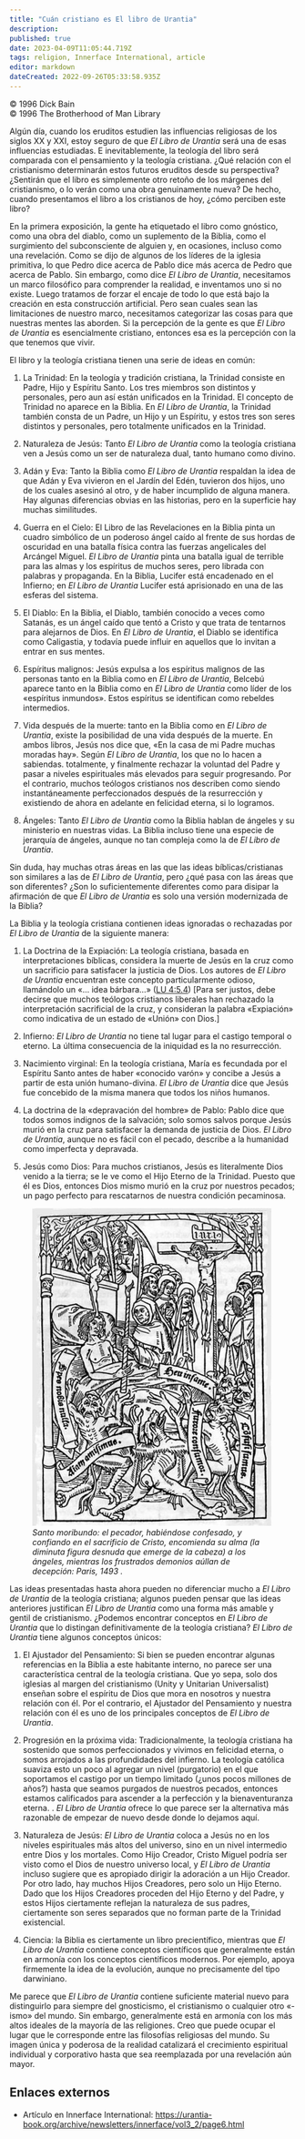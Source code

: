 ```yaml
---
title: "Cuán cristiano es El libro de Urantia"
description: 
published: true
date: 2023-04-09T11:05:44.719Z
tags: religion, Innerface International, article
editor: markdown
dateCreated: 2022-09-26T05:33:58.935Z
---
```


<p class="v-card v-sheet theme--light grey lighten-3 px-2">© 1996 Dick Bain<br>© 1996 The Brotherhood of Man Library</p>

Algún día, cuando los eruditos estudien las influencias religiosas de los siglos XX y XXI, estoy seguro de que _El Libro de Urantia_ será una de esas influencias estudiadas. E inevitablemente, la teología del libro será comparada con el pensamiento y la teología cristiana. ¿Qué relación con el cristianismo determinarán estos futuros eruditos desde su perspectiva? ¿Sentirán que el libro es simplemente otro retoño de los márgenes del cristianismo, o lo verán como una obra genuinamente nueva? De hecho, cuando presentamos el libro a los cristianos de hoy, ¿cómo perciben este libro?

En la primera exposición, la gente ha etiquetado el libro como gnóstico, como una obra del diablo, como un suplemento de la Biblia, como el surgimiento del subconsciente de alguien y, en ocasiones, incluso como una revelación. Como se dijo de algunos de los líderes de la iglesia primitiva, lo que Pedro dice acerca de Pablo dice más acerca de Pedro que acerca de Pablo. Sin embargo, como dice _El Libro de Urantia_, necesitamos un marco filosófico para comprender la realidad, e inventamos uno si no existe. Luego tratamos de forzar el encaje de todo lo que está bajo la creación en esta construcción artificial. Pero sean cuales sean las limitaciones de nuestro marco, necesitamos categorizar las cosas para que nuestras mentes las aborden. Si la percepción de la gente es que _El Libro de Urantia_ es esencialmente cristiano, entonces esa es la percepción con la que tenemos que vivir.

El libro y la teología cristiana tienen una serie de ideas en común:

1. La Trinidad: En la teología y tradición cristiana, la Trinidad consiste en Padre, Hijo y Espíritu Santo. Los tres miembros son distintos y personales, pero aun así están unificados en la Trinidad. El concepto de Trinidad no aparece en la Biblia. En _El Libro de Urantia_, la Trinidad también consta de un Padre, un Hijo y un Espíritu, y estos tres son seres distintos y personales, pero totalmente unificados en la Trinidad.

2. Naturaleza de Jesús: Tanto _El Libro de Urantia_ como la teología cristiana ven a Jesús como un ser de naturaleza dual, tanto humano como divino.

3. Adán y Eva: Tanto la Biblia como _El Libro de Urantia_ respaldan la idea de que Adán y Eva vivieron en el Jardín del Edén, tuvieron dos hijos, uno de los cuales asesinó al otro, y de haber incumplido de alguna manera. Hay algunas diferencias obvias en las historias, pero en la superficie hay muchas similitudes.

4. Guerra en el Cielo: El Libro de las Revelaciones en la Biblia pinta un cuadro simbólico de un poderoso ángel caído al frente de sus hordas de oscuridad en una batalla física contra las fuerzas angelicales del Arcángel Miguel. _El Libro de Urantia_ pinta una batalla igual de terrible para las almas y los espíritus de muchos seres, pero librada con palabras y propaganda. En la Biblia, Lucifer está encadenado en el Infierno; en _El Libro de Urantia_ Lucifer está aprisionado en una de las esferas del sistema.

5. El Diablo: En la Biblia, el Diablo, también conocido a veces como Satanás, es un ángel caído que tentó a Cristo y que trata de tentarnos para alejarnos de Dios. En _El Libro de Urantia_, el Diablo se identifica como Caligastia, y todavía puede influir en aquellos que lo invitan a entrar en sus mentes.

6. Espíritus malignos: Jesús expulsa a los espíritus malignos de las personas tanto en la Biblia como en _El Libro de Urantia_, Belcebú aparece tanto en la Biblia como en _El Libro de Urantia_ como líder de los «espíritus inmundos». Estos espíritus se identifican como rebeldes intermedios.

7. Vida después de la muerte: tanto en la Biblia como en _El Libro de Urantia_, existe la posibilidad de una vida después de la muerte. En ambos libros, Jesús nos dice que, «En la casa de mi Padre muchas moradas hay». Según _El Libro de Urantia_, los que no lo hacen a sabiendas. totalmente, y finalmente rechazar la voluntad del Padre y pasar a niveles espirituales más elevados para seguir progresando. Por el contrario, muchos teólogos cristianos nos describen como siendo instantáneamente perfeccionados después de la resurrección y existiendo de ahora en adelante en felicidad eterna, si lo logramos.

8. Ángeles: Tanto _El Libro de Urantia_ como la Biblia hablan de ángeles y su ministerio en nuestras vidas. La Biblia incluso tiene una especie de jerarquía de ángeles, aunque no tan compleja como la de _El Libro de Urantia_.

Sin duda, hay muchas otras áreas en las que las ideas bíblicas/cristianas son similares a las de _El Libro de Urantia_, pero ¿qué pasa con las áreas que son diferentes? ¿Son lo suficientemente diferentes como para disipar la afirmación de que _El Libro de Urantia_ es solo una versión modernizada de la Biblia?

La Biblia y la teología cristiana contienen ideas ignoradas o rechazadas por _El Libro de Urantia_ de la siguiente manera:

1. La Doctrina de la Expiación: La teología cristiana, basada en interpretaciones bíblicas, considera la muerte de Jesús en la cruz como un sacrificio para satisfacer la justicia de Dios. Los autores de _El Libro de Urantia_ encuentran este concepto particularmente odioso, llamándolo un «... idea bárbara...» ([LU 4:5.4](/es/The_Urantia_Book/4#p5_4)) [Para ser justos, debe decirse que muchos teólogos cristianos liberales han rechazado la interpretación sacrificial de la cruz, y consideran la palabra «Expiación» como indicativa de un estado de «Unión» con Dios.]

2. Infierno: _El Libro de Urantia_ no tiene tal lugar para el castigo temporal o eterno. La última consecuencia de la iniquidad es la no resurrección.

3. Nacimiento virginal: En la teología cristiana, María es fecundada por el Espíritu Santo antes de haber «conocido varón» y concibe a Jesús a partir de esta unión humano-divina. _El Libro de Urantia_ dice que Jesús fue concebido de la misma manera que todos los niños humanos.

4. La doctrina de la «depravación del hombre» de Pablo: Pablo dice que todos somos indignos de la salvación; solo somos salvos porque Jesús murió en la cruz para satisfacer la demanda de justicia de Dios. _El Libro de Urantia_, aunque no es fácil con el pecado, describe a la humanidad como imperfecta y depravada.

5. Jesús como Dios: Para muchos cristianos, Jesús es literalmente Dios venido a la tierra; se le ve como el Hijo Eterno de la Trinidad. Puesto que él es Dios, entonces Dios mismo murió en la cruz por nuestros pecados; un pago perfecto para rescatarnos de nuestra condición pecaminosa.

<figure id="Figure_1" class="image urantiapedia image-style-align-right">
<img src="/image/article/Dick_Bain/How_Christian_is_The_Urantia_Book/005514.jpg">
<figcaption><em>Santo moribundo: el pecador, habiéndose confesado, y confiando en el sacrificio de Cristo, encomienda su alma (la diminuta figura desnuda que emerge de la cabeza) a los ángeles, mientras los frustrados demonios aúllan de decepción: Paris, 1493 .</em></figcaption>
</figure>

Las ideas presentadas hasta ahora pueden no diferenciar mucho a _El Libro de Urantia_ de la teología cristiana; algunos pueden pensar que las ideas anteriores justifican _El Libro de Urantia_ como una forma más amable y gentil de cristianismo. ¿Podemos encontrar conceptos en _El Libro de Urantia_ que lo distingan definitivamente de la teología cristiana? _El Libro de Urantia_ tiene algunos conceptos únicos:

1. El Ajustador del Pensamiento: Si bien se pueden encontrar algunas referencias en la Biblia a este habitante interno, no parece ser una característica central de la teología cristiana. Que yo sepa, solo dos iglesias al margen del cristianismo (Unity y Unitarian Universalist) enseñan sobre el espíritu de Dios que mora en nosotros y nuestra relación con él. Por el contrario, el Ajustador del Pensamiento y nuestra relación con él es uno de los principales conceptos de _El Libro de Urantia_.

2. Progresión en la próxima vida: Tradicionalmente, la teología cristiana ha sostenido que somos perfeccionados y vivimos en felicidad eterna, o somos arrojados a las profundidades del infierno. La teología católica suaviza esto un poco al agregar un nivel (purgatorio) en el que soportamos el castigo por un tiempo limitado (¿unos pocos millones de años?) hasta que seamos purgados de nuestros pecados, entonces estamos calificados para ascender a la perfección y la bienaventuranza eterna. . _El Libro de Urantia_ ofrece lo que parece ser la alternativa más razonable de empezar de nuevo desde donde lo dejamos aquí.

3. Naturaleza de Jesús: _El Libro de Urantia_ coloca a Jesús no en los niveles espirituales más altos del universo, sino en un nivel intermedio entre Dios y los mortales. Como Hijo Creador, Cristo Miguel podría ser visto como el Dios de nuestro universo local, y _El Libro de Urantia_ incluso sugiere que es apropiado dirigir la adoración a un Hijo Creador. Por otro lado, hay muchos Hijos Creadores, pero solo un Hijo Eterno. Dado que los Hijos Creadores proceden del Hijo Eterno y del Padre, y estos Hijos ciertamente reflejan la naturaleza de sus padres, ciertamente son seres separados que no forman parte de la Trinidad existencial.

4. Ciencia: la Biblia es ciertamente un libro precientífico, mientras que _El Libro de Urantia_ contiene conceptos científicos que generalmente están en armonía con los conceptos científicos modernos. Por ejemplo, apoya firmemente la idea de la evolución, aunque no precisamente del tipo darwiniano.

Me parece que _El Libro de Urantia_ contiene suficiente material nuevo para distinguirlo para siempre del gnosticismo, el cristianismo o cualquier otro «-ismo» del mundo. Sin embargo, generalmente está en armonía con los más altos ideales de la mayoría de las religiones. Creo que puede ocupar el lugar que le corresponde entre las filosofías religiosas del mundo. Su imagen única y poderosa de la realidad catalizará el crecimiento espiritual individual y corporativo hasta que sea reemplazada por una revelación aún mayor.

## Enlaces externos

- Artículo en Innerface International: https://urantia-book.org/archive/newsletters/innerface/vol3_2/page6.html
